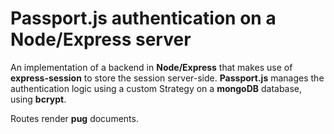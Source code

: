 # Passport.js authentication on a Node/Express server

An implementation of a backend in  **Node/Express** that makes use of **express-session** to store the session server-side.
**Passport.js** manages the authentication logic using a custom Strategy on a **mongoDB** database, using **bcrypt**.

Routes render **pug** documents.

